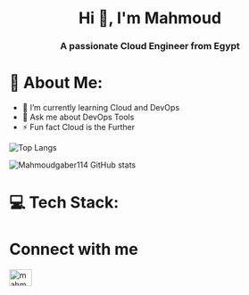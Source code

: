 
<h1 align="center">Hi 👋, I'm Mahmoud</h1>
<h3 align="center">A passionate Cloud Engineer from Egypt</h3>

# 💫 About Me:
- 🌱 I’m currently learning Cloud and DevOps
- 💬 Ask me about DevOps Tools
- ⚡ Fun fact Cloud is the Further


![Top Langs](https://github-readme-stats.vercel.app/api/top-langs/?username=mahmoudgaber114&hide_progress=true)

![Mahmoudgaber114 GitHub stats](https://github-readme-stats.vercel.app/api?username=Mahmoudgaber114&theme=dark&show_icons=true)

# 💻 Tech Stack:



# Connect with me
<p align="left">
<a href="https://linkedin.com/in/mahmoudgaber4" target="blank"><img align="center" src="https://raw.githubusercontent.com/rahuldkjain/github-profile-readme-generator/master/src/images/icons/Social/linked-in-alt.svg" alt="mahmoudgaber4" height="30" width="40" /></a>
</p>
